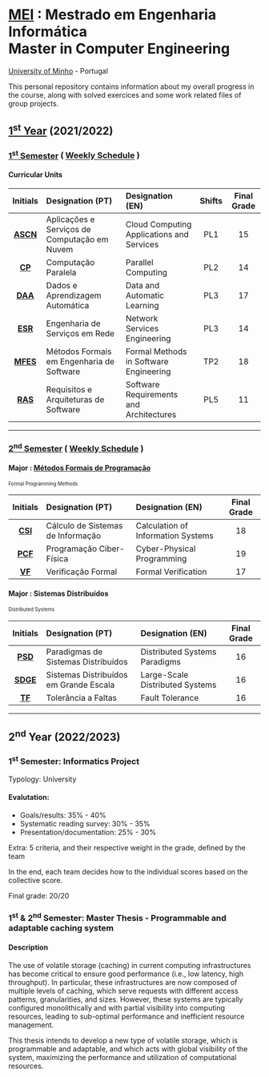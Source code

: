 [MEI](https://www.di.uminho.pt/mei.html) : Mestrado em Engenharia Informática <br>
Master in Computer Engineering 
==========
[University of Minho](https://www.uminho.pt/EN) - Portugal 


This personal repository contains information about my overall progress in the course, along with solved exercices and some work related files of group projects.

## [1<sup>st</sup> Year](1y) (2021/2022)

### [1<sup>st</sup> Semester](1y/1s) ( [Weekly Schedule](1y/1s/schedule/schedule_1y_1s.png) )


#### Curricular Units

| Initials| Designation (PT)| Designation (EN)| Shifts | Final Grade|
| :------:| :-----------| :-----------| :-: | :-----------:|
| [**ASCN**](1y/1s/ascn)| Aplicações e Serviços de Computação em Nuvem | Cloud Computing Applications and Services | PL1 | 15 |
| [**CP**](1y/1s/cp)    | Computação Paralela                          | Parallel Computing                        | PL2 | 14 |
| [**DAA**](1y/1s/daa)  | Dados e Aprendizagem Automática              | Data and Automatic Learning               | PL3 |17 |
| [**ESR**](1y/1s/esr)  | Engenharia de Serviços em Rede               | Network Services Engineering              | PL3 | 14 |
| [**MFES**](1y/1s/mfes)| Métodos Formais em Engenharia de Software    | Formal Methods in Software Engineering    | TP2 | 18 |
| [**RAS**](1y/1s/ras)  | Requisitos e Arquiteturas de Software        | Software Requirements and Architectures   | PL5 | 11 |

---

### [2<sup>nd</sup> Semester](1y/2s) ( [Weekly Schedule](1y/2s/schedule/schedule_1y_2s.png) )

#### Major : [**M**étodos **F**ormais de **P**rogramação](https://haslab.github.io/MFP/)
<sup><sub>Formal Programming Methods</sub></sup>

| Initials| Designation (PT)| Designation (EN)| Final Grade|
| :------:| :-----------| :-----------| :-----------:|
| [**CSI**](1y/2s/csi) | Cálculo de Sistemas de Informação | Calculation of Information Systems | 18 |
| [**PCF**](1y/2s/pcf) | Programação Ciber-Física | Cyber-Physical Programming | 19 |
| [**VF**](1y/2s/vf)   | Verificação Formal | Formal Verification | 17 |

#### Major : **S**istemas **D**istribuídos
<sup><sub>Distributed Systems</sub></sup>

| Initials| Designation (PT)| Designation (EN)| Final Grade|
| :------:| :-----------| :-----------| :-----------:|
| [**PSD**](1y/2s/psd)   | Paradigmas de Sistemas Distribuídos | Distributed Systems Paradigms | 16 |
| [**SDGE**](1y/2s/sdge) | Sistemas Distribuídos em Grande Escala | Large-Scale Distributed Systems | 16 |
| [**TF**](1y/2s/tf)     | Tolerância a Faltas | Fault Tolerance | 16 |

---


## 2<sup>nd</sup> Year (2022/2023)

### 1<sup>st</sup> Semester: Informatics Project

Typology: University

#### Evalutation:

- Goals/results: 35% - 40%
- Systematic reading survey: 30% - 35%
- Presentation/documentation: 25% - 30%

Extra: 5 criteria, and their respective weight in the grade, defined by the team

In the end, each team decides how to the individual scores based on the collective score.

Final grade: 20/20

### 1<sup>st</sup> & 2<sup>nd</sup> Semester: Master Thesis - Programmable and adaptable caching system

#### Description

The use of volatile storage (caching) in current computing infrastructures has become critical to ensure good performance (i.e., low latency, high throughput). In particular, these infrastructures are now composed of multiple levels of caching, which serve requests with different access patterns, granularities, and sizes. However, these systems are typically configured monolithically and with partial visibility into computing resources, leading to sub-optimal performance and inefficient resource management.

This thesis intends to develop a new type of volatile storage, which is programmable and adaptable, and which acts with global visibility of the system, maximizing the performance and utilization of computational resources.


